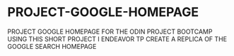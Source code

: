 # PROJECT-GOOGLE-HOMEPAGE
PROJECT GOOGLE HOMEPAGE FOR THE ODIN PROJECT BOOTCAMP
USING THIS SHORT PROJECT I ENDEAVOR TP CREATE A REPLICA OF THE GOOGLE SEARCH HOMEPAGE